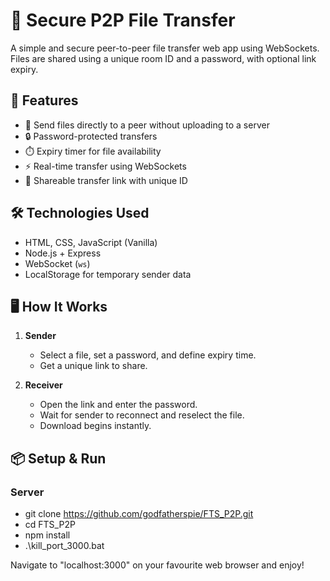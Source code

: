 # 🔐 Secure P2P File Transfer

A simple and secure peer-to-peer file transfer web app using WebSockets. Files are shared using a unique room ID and a password, with optional link expiry.

## 🚀 Features

- 📁 Send files directly to a peer without uploading to a server
- 🔒 Password-protected transfers
- ⏱️ Expiry timer for file availability
- ⚡ Real-time transfer using WebSockets
- 🔗 Shareable transfer link with unique ID

## 🛠️ Technologies Used

- HTML, CSS, JavaScript (Vanilla)
- Node.js + Express
- WebSocket (`ws`)
- LocalStorage for temporary sender data

## 🖥️ How It Works

1. **Sender**
   - Select a file, set a password, and define expiry time.
   - Get a unique link to share.

2. **Receiver**
   - Open the link and enter the password.
   - Wait for sender to reconnect and reselect the file.
   - Download begins instantly.

## 📦 Setup & Run

### Server

   - git clone https://github.com/godfatherspie/FTS_P2P.git
   - cd FTS_P2P
   - npm install
   - .\kill_port_3000.bat

Navigate to "localhost:3000" on your favourite web browser and enjoy!
